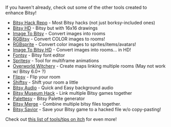 If you haven't already, check out some of the other tools created to enhance Bitsy!

* <a href="https://github.com/seleb/bitsy-hacks/" target="_blank" rel="noopener">Bitsy Hack Repo</a> - Most Bitsy hacks (not just borksy-included ones)
* <a href="https://vonbednar.itch.io/bitsy-x2" target="_blank" rel="noopener">Bitsy HD</a> - Bitsy but with 16x16 drawings
* <a href="https://ruin.itch.io/image-to-bitsy" target="_blank" rel="noopener">Image To Bitsy</a> - Convert images into rooms
* <a href="https://janosc.itch.io/rgbitsy" target="_blank" rel="noopener">RGBitsy</a> - Convert COLOR images to rooms!
* <a href="https://janosc.itch.io/rgbsprite" target="_blank" rel="noopener">RGBsprite</a> - Convert color images to sprites/items/avatars!
* <a href="https://tinybird.info/image-to-bitsy-hd/" target="_blank" rel="noopener">Image To Bitsy HD</a> - Convert images into rooms... in HD!
* <a href="https://seansleblanc.itch.io/fontsy" target="_blank" rel="noopener">Fontsy</a> - Bitsy font editor
* <a href="https://tommakesstuff.itch.io/spritesy" target="_blank" rel="noopener">Spritesy</a> - Tool for multiframe animations
* <a href="https://voec.github.io/witchery/" target="_blank" rel="noopener">Overworld Witchery</a> - Create maps linking multiple rooms (May not work w/ Bitsy 6.0+ ?)
* <a href="https://11808s8.itch.io/flipsy" target="_blank" rel="noopener">Flipsy</a> - Flip your room
* <a href="https://brandonmakesthings.itch.io/shiftsy" target="_blank" rel="noopener">Shiftsy</a> - Shift your room a little
* <a href="https://candle.itch.io/bitsy-audio" target="_blank" rel="noopener">Bitsy Audio</a> - Quick and Easy background audio
* <a href="https://erikaverkaaik.itch.io/bitsy-museum-hack" target="_blank" rel="noopener">Bitsy Museum Hack</a> - Link multiple Bitsy games together
* <a href="https://zenzoa.itch.io/palettsy" target="_blank" rel="noopener">Palettesy</a> - Bitsy Palette generator
* <a href="https://seansleblanc.itch.io/bitsy-merge" target="_blank" rel="noopener">Bitsy Merge</a> - Combine multiple bitsy files together.
* <a href="https://aloelazoe.itch.io/bitsy-savior" target="_blank" rel="noopener">Bitsy Savior</a> - Save your Bitsy game to a hacked file w/o copy-pasting!

Check out [this list of tools/tips on itch](https://itch.io/c/381992/that-good-good-bitsy-tools) for even more!